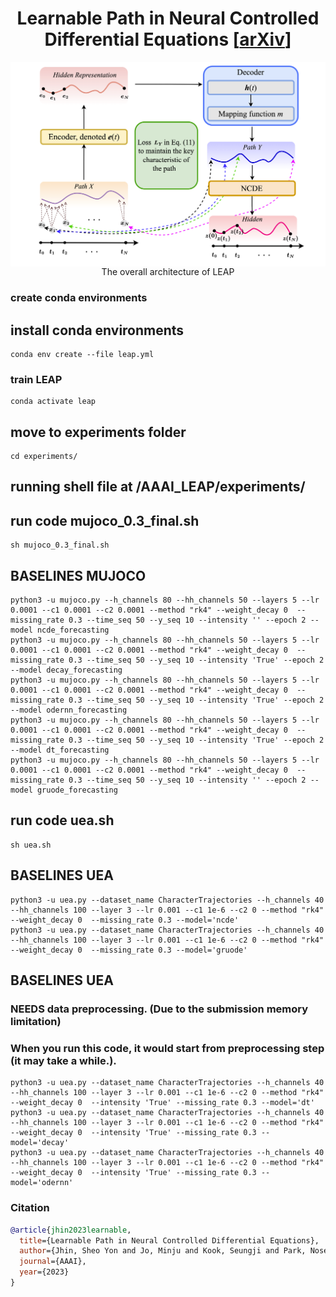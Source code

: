 
<h1 align='center'> Learnable Path in Neural Controlled Differential Equations [<a href="https://arxiv.org/abs/2301.04333">arXiv</a>] </h1>

<p align="center">
  <img align="middle" src="./LEAP_1129.png" alt="LEAP"/> 
  The overall architecture of LEAP
</p>


### create conda environments

## install conda environments 

```
conda env create --file leap.yml 
```
### train LEAP 

```
conda activate leap

```
## move to experiments folder
```
cd experiments/

```
## running shell file at /AAAI_LEAP/experiments/

## run code mujoco_0.3_final.sh

```
sh mujoco_0.3_final.sh 
```

## BASELINES MUJOCO

```
python3 -u mujoco.py --h_channels 80 --hh_channels 50 --layers 5 --lr 0.0001 --c1 0.0001 --c2 0.0001 --method "rk4" --weight_decay 0  --missing_rate 0.3 --time_seq 50 --y_seq 10 --intensity '' --epoch 2 --model ncde_forecasting
python3 -u mujoco.py --h_channels 80 --hh_channels 50 --layers 5 --lr 0.0001 --c1 0.0001 --c2 0.0001 --method "rk4" --weight_decay 0  --missing_rate 0.3 --time_seq 50 --y_seq 10 --intensity 'True' --epoch 2 --model decay_forecasting
python3 -u mujoco.py --h_channels 80 --hh_channels 50 --layers 5 --lr 0.0001 --c1 0.0001 --c2 0.0001 --method "rk4" --weight_decay 0  --missing_rate 0.3 --time_seq 50 --y_seq 10 --intensity 'True' --epoch 2 --model odernn_forecasting
python3 -u mujoco.py --h_channels 80 --hh_channels 50 --layers 5 --lr 0.0001 --c1 0.0001 --c2 0.0001 --method "rk4" --weight_decay 0  --missing_rate 0.3 --time_seq 50 --y_seq 10 --intensity 'True' --epoch 2 --model dt_forecasting
python3 -u mujoco.py --h_channels 80 --hh_channels 50 --layers 5 --lr 0.0001 --c1 0.0001 --c2 0.0001 --method "rk4" --weight_decay 0  --missing_rate 0.3 --time_seq 50 --y_seq 10 --intensity '' --epoch 2 --model gruode_forecasting
```

## run code uea.sh

```
sh uea.sh 
```

## BASELINES UEA

```
python3 -u uea.py --dataset_name CharacterTrajectories --h_channels 40 --hh_channels 100 --layer 3 --lr 0.001 --c1 1e-6 --c2 0 --method "rk4" --weight_decay 0  --missing_rate 0.3 --model='ncde'
python3 -u uea.py --dataset_name CharacterTrajectories --h_channels 40 --hh_channels 100 --layer 3 --lr 0.001 --c1 1e-6 --c2 0 --method "rk4" --weight_decay 0  --missing_rate 0.3 --model='gruode'

```

## BASELINES UEA 
### NEEDS data preprocessing. (Due to the submission memory limitation)
### When you run this code, it would start from preprocessing step (it may take a while.).

```
python3 -u uea.py --dataset_name CharacterTrajectories --h_channels 40 --hh_channels 100 --layer 3 --lr 0.001 --c1 1e-6 --c2 0 --method "rk4" --weight_decay 0  --intensity 'True' --missing_rate 0.3 --model='dt'
python3 -u uea.py --dataset_name CharacterTrajectories --h_channels 40 --hh_channels 100 --layer 3 --lr 0.001 --c1 1e-6 --c2 0 --method "rk4" --weight_decay 0  --intensity 'True' --missing_rate 0.3 --model='decay'
python3 -u uea.py --dataset_name CharacterTrajectories --h_channels 40 --hh_channels 100 --layer 3 --lr 0.001 --c1 1e-6 --c2 0 --method "rk4" --weight_decay 0  --intensity 'True' --missing_rate 0.3 --model='odernn'
```


### Citation
```bibtex
@article{jhin2023learnable,
  title={Learnable Path in Neural Controlled Differential Equations},
  author={Jhin, Sheo Yon and Jo, Minju and Kook, Seungji and Park, Noseong and Woo, Sungpil and Lim, Sunhwan},
  journal={AAAI},
  year={2023}
}
```
